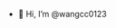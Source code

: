 - 👋 Hi, I’m @wangcc0123

<!---
wangcc0123/wangcc0123 is a ✨ special ✨ repository because its `README.md` (this file) appears on your GitHub profile.
You can click the Preview link to take a look at your changes.
--->
